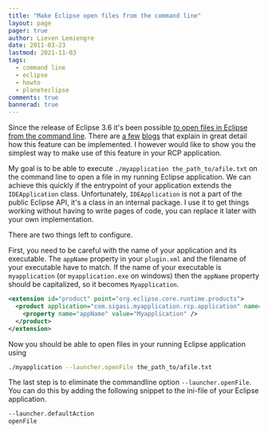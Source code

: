 ```yaml
---
title: "Make Eclipse open files from the command line"
layout: page 
pager: true
author: Lieven Lemiengre
date: 2011-03-23
lastmod: 2021-11-03
tags: 
  - command line
  - eclipse
  - howto
  - planeteclipse
comments: true
bannerad: true
---
```


Since the release of Eclipse 3.6 it's been possible [to open files in Eclipse from the command line](http://download.eclipse.org/eclipse/downloads/drops/R-3.6-201006080911/eclipse-news-part1.html#Platform). There are [a few](http://aniefer.blogspot.com/2010/05/opening-files-in-eclipse-from-command.html) [blogs](http://wiki.eclipse.org/Eclipse/OpenFileFeature) that explain in great detail how this feature can be implemented.  I however would like to show you the simplest way to make use of this feature in your RCP application.

My goal is to be able to execute `./myapplication the_path_to/afile.txt` on the command line to open a file in my running Eclipse application. We can achieve this quickly if the entrypoint of your application extends the `IDEApplication` class. Unfortunately, `IDEApplication` is not a part of the public Eclipse API, it's a class in an internal package. I use it to get things working without having to write pages of code, you can replace it later with your own implementation.

There are two things left to configure.

First, you need to be careful with the name of your application and its executable. The `appName` property in your `plugin.xml` and the filename of your executable have to match. If the name of your executable is `myapplication` (or `myapplication.exe` on windows) then the `appName` property should be capitalized, so it becomes `Myapplication`.

```xml
<extension id="product" point="org.eclipse.core.runtime.products">
  <product application="com.sigasi.myapplication.rcp.application" name="Sigasi">
    <property name="appName" value="Myapplication" />
  </product>
</extension>
```

Now you should be able to open files in your running Eclipse application using

```bash
./myapplication --launcher.openFile the_path_to/afile.txt
```

The last step is to eliminate the commandline option `--launcher.openFile`. You can do this by adding the following snippet to the ini-file of your Eclipse application.

```bash
--launcher.defaultAction
openFile
```
